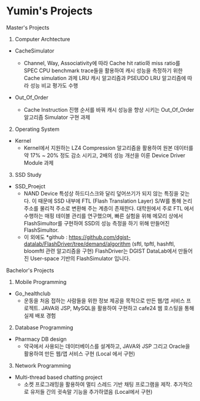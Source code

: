 # Yumin's Projects

Master's Projects

1. Computer Archtecture
* CacheSimulator
  - Channel, Way, Associativity에 따라 Cache hit ratio와 miss ratio를 SPEC CPU benchmark trace들을 활용하여 캐시 성능을 측정하기 위한 Cache simulation 과제
    LRU 캐시 알고리즘과 PSEUDO LRU 알고리즘에 따라 성능 비교 평가도 수행
  
* Out_Of_Order
  - Cache Instruction 진행 순서를 바꿔 캐시 성능을 향상 시키는 Out_Of_Order 알고리즘 Simulator 구현 과제

2. Operating System
* Kernel
  - Kernel에서 지원하는 LZ4 Compression 알고리즘을 활용하여 원본 데이터를 약 17% ~ 20% 정도 감소 시키고, 2배의 성능 개선을 이룬 Device Driver Module 과제

3. SSD Study
* SSD_Proejct
  - NAND Device 특성상 하드디스크와 달리 덮어쓰기가 되지 않는 특징을 갖는다. 이 때문에 SSD 내부에 FTL (Flash Translation Layer) S/W를 통해 논리 주소를 물리적 주소로 변환해
    주는 계층이 존재한다. 대학원에서 주로 FTL 에서 수행하는 매핑 테이블 관리를 연구했으며, 빠른 실험을 위해 메모리 상에서 FlashSimultor를 구현하여 SSD의 성능 측정을 하기 위해 만들어진             FlashSimultor.
  - 이 외에도 *github : https://github.com/dgist-datalab/FlashDriver/tree/demand/algorithm (sftl, tpftl, hashftl, bloomftl 관련 알고리즘을 구현)
    FlashDriver는 DGIST DataLab에서 만들어진 User-space 기반의 FlashSimulator 입니다.

Bachelor's Projects

1. Mobile Programming
* Go_healthclub
  - 운동을 처음 접하는 사람들을 위한 정보 제공을 목적으로 만든 웹/앱 서비스 프로젝트. JAVA와 JSP, MySQL을 활용하여 구현하고 cafe24 웹 호스팅을 통해 실제 배포 경험
  
2. Database Programming
* Pharmacy DB design
  - 약국에서 사용되는 데이터베이스를 설계하고, JAVA와 JSP 그리고 Oracle을 활용하여 만든 웹/앱 서비스 구현 (Local 에서 구현)
  
3. Network Programming
* Multi-thread based chatting project
  - 소켓 프로그래밍을 활용하여 멀티 스레드 기반 채팅 프로그램을 제작. 추가적으로 유저들 간의 귓속말 기능을 추가하였음 (Local에서 구현)
